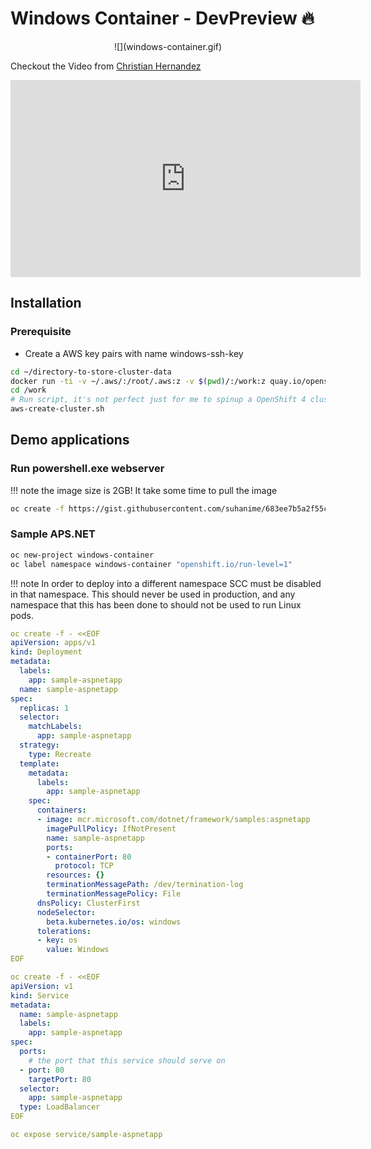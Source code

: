 # Windows Container - DevPreview 🔥

<center>
![](windows-container.gif)
</center>

Checkout the Video from [Christian Hernandez](https://twitter.com/christianh814)

<center>
<iframe width="560" height="315" src="https://www.youtube-nocookie.com/embed/Pa_hiTlcP_w" frameborder="0" allow="accelerometer; autoplay; encrypted-media; gyroscope; picture-in-picture" allowfullscreen></iframe>
</center>
 
## Installation

<!-- internal docs, Azure: https://docs.google.com/document/d/1fDdrTvQlci9ZNYB_Uli6B7KlvVIfs6Ps_V9l-wEKPr8/edit# -->
<!-- internal docs, AWS: https://docs.google.com/document/d/1dG9WvpwW0D2-f4gnrO2hz2-MXVOqoKGkngzhA_OS-3k/edit# -->

### Prerequisite

 * Create a AWS key pairs with name windows-ssh-key


```bash
cd ~/directory-to-store-cluster-data
docker run -ti -v ~/.aws/:/root/.aws:z -v $(pwd)/:/work:z quay.io/openshift-examples/windows-container-install-helper:latest
cd /work
# Run script, it's not perfect just for me to spinup a OpenShift 4 cluster with a windows worker
aws-create-cluster.sh
```


## Demo applications

### Run powershell.exe webserver

!!! note 
    the image size is 2GB! It take some time to pull the image

```bash
oc create -f https://gist.githubusercontent.com/suhanime/683ee7b5a2f55c11e3a26a4223170582/raw/d893db98944bf615fccfe73e6e4fb19549a362a5/WinWebServer.yaml
```

### Sample APS.NET

```bash
oc new-project windows-container
oc label namespace windows-container "openshift.io/run-level=1"
```

!!! note
    In order to deploy into a different namespace SCC must be disabled in that namespace. This should never be used in production, and any namespace that this has been done to should not be used to run Linux pods.

```yaml hl_lines="31 32 33 34 35"
oc create -f - <<EOF
apiVersion: apps/v1
kind: Deployment
metadata:
  labels:
    app: sample-aspnetapp
  name: sample-aspnetapp
spec:
  replicas: 1
  selector:
    matchLabels:
      app: sample-aspnetapp
  strategy:
    type: Recreate
  template:
    metadata:
      labels:
        app: sample-aspnetapp
    spec:
      containers:
      - image: mcr.microsoft.com/dotnet/framework/samples:aspnetapp
        imagePullPolicy: IfNotPresent
        name: sample-aspnetapp
        ports:
        - containerPort: 80
          protocol: TCP
        resources: {}
        terminationMessagePath: /dev/termination-log
        terminationMessagePolicy: File
      dnsPolicy: ClusterFirst
      nodeSelector:
        beta.kubernetes.io/os: windows
      tolerations:
      - key: os
        value: Windows
EOF

oc create -f - <<EOF
apiVersion: v1
kind: Service
metadata:
  name: sample-aspnetapp
  labels:
    app: sample-aspnetapp
spec:
  ports:
    # the port that this service should serve on
  - port: 80
    targetPort: 80
  selector:
    app: sample-aspnetapp
  type: LoadBalancer
EOF

oc expose service/sample-aspnetapp

```

